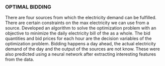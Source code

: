 ### OPTIMAL BIDDING
There are four sources from which the electricity demand can be fulfilled. There are certain constraints
on the max electricity we can use from a source. Developed an algorithm to solve the optimization
problem with an objective to minimize the daily electricity bill of the as a whole. The bid quantities
and bid prices for each hour are the decision variables of the optimization problem. Bidding happens a
day ahead, the actual electricity demand of the day and the output of the sources are not know. These
were also predicted using a neural network after extracting interesting features from the data.
